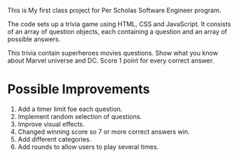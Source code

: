 This is My first class project for Per Scholas Software Engineer program.

The code sets up a trivia game using HTML, CSS and JavaScript.
It consists of an array of question objects, each containing a question and an array of possible answers.

This trivia contain superheroes movies questions.
Show what you know about Marvel universe and DC. Score 1 point for every correct answer.

# Possible Improvements  

1. Add a timer limit foe each question.
2. Implement random selection of questions.
3. Improve visual effects.
4. Changed winning score so  7 or more correct answers win.
5. Add different categories.
6. Add rounds to allow users to play several times.


